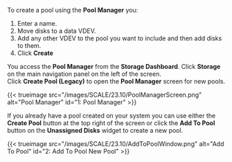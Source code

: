 &NewLine;

To create a pool using the **Pool Manager** you:

1. Enter a name.
2. Move disks to a data VDEV.
3. Add any other VDEV to the pool you want to include and then add disks to them.
4. Click **Create**

You access the **Pool Manager** from the **Storage Dashboard**. 
Click **Storage** on the main navigation panel on the left of the screen.  
Click **Create Pool (Legacy)** to open the **Pool Manager** screen for new pools.

{{< trueimage src="/images/SCALE/23.10/PoolManagerScreen.png" alt="Pool Manager" id="1: Pool Manager" >}}

If you already have a pool created on your system you can use either the **Create Pool** button at the top right of the screen or click the **Add To Pool** button on the **Unassigned Disks** widget to create a new pool.


{{< trueimage src="/images/SCALE/23.10/AddToPoolWindow.png" alt="Add To Pool" id="2: Add To Pool New Pool" >}}

